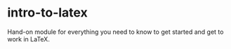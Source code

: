 # intro-to-latex
Hand-on module for everything you need to know to get started and get to work in LaTeX.
